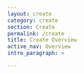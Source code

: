 ```yaml
---
layout: create
category: create
section: Create
permalink: /create
title: Create Overview
active_nav: Overview
intro_paragraph: >

---
```

